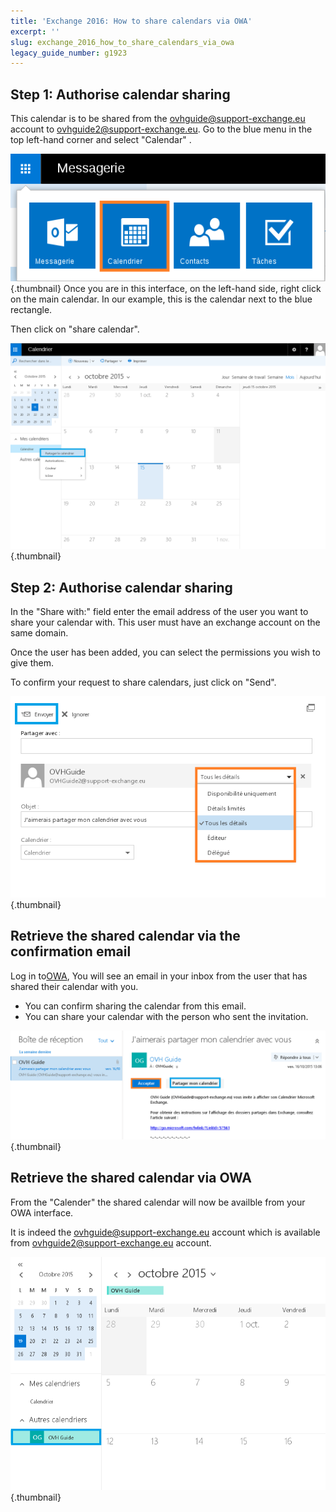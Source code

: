```yaml
---
title: 'Exchange 2016: How to share calendars via OWA'
excerpt: ''
slug: exchange_2016_how_to_share_calendars_via_owa
legacy_guide_number: g1923
---
```



## Step 1: Authorise calendar sharing
This calendar is to be shared from the ovhguide@support-exchange.eu account to ovhguide2@support-exchange.eu.
Go to the blue menu in the top left-hand corner and select  "Calendar" .

![](images/img_2950.jpg){.thumbnail}
Once you are in this interface, on the left-hand side, right click on the main calendar. In our example, this is the calendar next to the blue rectangle.

Then click on "share calendar".

![](images/img_2951.jpg){.thumbnail}


## Step 2: Authorise calendar sharing
In the "Share with:" field enter the email address of the user you want to share your calendar with. This user must have an exchange account on the same domain.

Once the user has been added, you can select the permissions you wish to give them.


To confirm your request to share calendars, just click on "Send".

![](images/img_2966.jpg){.thumbnail}


## Retrieve the shared calendar via the confirmation email
Log in to[OWA](https://ex.mail.ovh.net/owa), You will see an email in your inbox from the user that has shared their calendar with you.


- You can confirm sharing the calendar from this email.
- You can share your calendar with the person who sent the invitation.



![](images/img_2973.jpg){.thumbnail}


## Retrieve the shared calendar via OWA
From the "Calender" the shared calendar will now be availble from your OWA interface.

It is indeed the ovhguide@support-exchange.eu account which is available from ovhguide2@support-exchange.eu account.

![](images/img_2974.jpg){.thumbnail}

